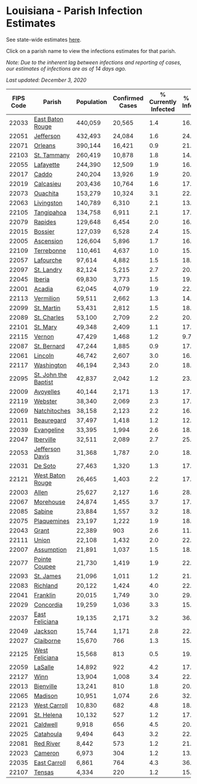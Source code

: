 # Louisiana - Parish Infection Estimates

See state-wide estimates [here](/infections/us-la).

Click on a parish name to view the infections estimates for that parish.

*Note: Due to the inherent lag between infections and reporting of cases, our estimates of infections are as of 14 days ago.*

*Last updated: December 3, 2020*

|   FIPS Code |                                       Parish |   Population |   Confirmed Cases |   % Currently Infected |   % Total Infected |
|-------------|----------------------------------------------|--------------|-------------------|------------------------|--------------------|
|       22033 |         [East Baton Rouge](east-baton-rouge) |      440,059 |            20,565 |                    1.4 |               16.6 |
|       22051 |                       [Jefferson](jefferson) |      432,493 |            24,084 |                    1.6 |               24.0 |
|       22071 |                           [Orleans](orleans) |      390,144 |            16,421 |                    0.9 |               21.7 |
|       22103 |                   [St. Tammany](st.-tammany) |      260,419 |            10,878 |                    1.8 |               14.6 |
|       22055 |                       [Lafayette](lafayette) |      244,390 |            12,509 |                    1.9 |               16.9 |
|       22017 |                               [Caddo](caddo) |      240,204 |            13,926 |                    1.9 |               20.0 |
|       22019 |                       [Calcasieu](calcasieu) |      203,436 |            10,764 |                    1.6 |               17.6 |
|       22073 |                         [Ouachita](ouachita) |      153,279 |            10,324 |                    3.1 |               22.0 |
|       22063 |                     [Livingston](livingston) |      140,789 |             6,310 |                    2.1 |               13.7 |
|       22105 |                     [Tangipahoa](tangipahoa) |      134,758 |             6,911 |                    2.1 |               17.2 |
|       22079 |                           [Rapides](rapides) |      129,648 |             6,454 |                    2.0 |               16.1 |
|       22015 |                           [Bossier](bossier) |      127,039 |             6,528 |                    2.4 |               15.5 |
|       22005 |                       [Ascension](ascension) |      126,604 |             5,896 |                    1.7 |               16.0 |
|       22109 |                     [Terrebonne](terrebonne) |      110,461 |             4,637 |                    1.0 |               15.2 |
|       22057 |                       [Lafourche](lafourche) |       97,614 |             4,882 |                    1.5 |               18.6 |
|       22097 |                     [St. Landry](st.-landry) |       82,124 |             5,215 |                    2.7 |               20.0 |
|       22045 |                             [Iberia](iberia) |       69,830 |             3,773 |                    1.5 |               19.0 |
|       22001 |                             [Acadia](acadia) |       62,045 |             4,079 |                    1.9 |               22.0 |
|       22113 |                       [Vermilion](vermilion) |       59,511 |             2,662 |                    1.3 |               14.3 |
|       22099 |                     [St. Martin](st.-martin) |       53,431 |             2,812 |                    1.5 |               18.4 |
|       22089 |                   [St. Charles](st.-charles) |       53,100 |             2,709 |                    2.2 |               20.3 |
|       22101 |                         [St. Mary](st.-mary) |       49,348 |             2,409 |                    1.1 |               17.5 |
|       22115 |                             [Vernon](vernon) |       47,429 |             1,468 |                    1.2 |                9.7 |
|       22087 |                   [St. Bernard](st.-bernard) |       47,244 |             1,885 |                    0.9 |               17.1 |
|       22061 |                           [Lincoln](lincoln) |       46,742 |             2,607 |                    3.0 |               16.2 |
|       22117 |                     [Washington](washington) |       46,194 |             2,343 |                    2.0 |               18.1 |
|       22095 | [St. John the Baptist](st.-john-the-baptist) |       42,837 |             2,042 |                    1.2 |               23.6 |
|       22009 |                       [Avoyelles](avoyelles) |       40,144 |             2,171 |                    1.3 |               17.1 |
|       22119 |                           [Webster](webster) |       38,340 |             2,069 |                    2.3 |               17.0 |
|       22069 |                 [Natchitoches](natchitoches) |       38,158 |             2,123 |                    2.2 |               16.8 |
|       22011 |                     [Beauregard](beauregard) |       37,497 |             1,418 |                    1.2 |               12.2 |
|       22039 |                     [Evangeline](evangeline) |       33,395 |             1,994 |                    2.6 |               18.7 |
|       22047 |                       [Iberville](iberville) |       32,511 |             2,089 |                    2.7 |               25.3 |
|       22053 |           [Jefferson Davis](jefferson-davis) |       31,368 |             1,787 |                    2.0 |               18.5 |
|       22031 |                           [De Soto](de-soto) |       27,463 |             1,320 |                    1.3 |               17.6 |
|       22121 |         [West Baton Rouge](west-baton-rouge) |       26,465 |             1,403 |                    2.2 |               17.6 |
|       22003 |                               [Allen](allen) |       25,627 |             2,127 |                    1.6 |               28.0 |
|       22067 |                       [Morehouse](morehouse) |       24,874 |             1,455 |                    3.7 |               17.4 |
|       22085 |                             [Sabine](sabine) |       23,884 |             1,557 |                    3.2 |               18.8 |
|       22075 |                   [Plaquemines](plaquemines) |       23,197 |             1,222 |                    1.9 |               18.5 |
|       22043 |                               [Grant](grant) |       22,389 |               903 |                    2.6 |               11.4 |
|       22111 |                               [Union](union) |       22,108 |             1,432 |                    2.0 |               22.5 |
|       22007 |                     [Assumption](assumption) |       21,891 |             1,037 |                    1.5 |               18.4 |
|       22077 |               [Pointe Coupee](pointe-coupee) |       21,730 |             1,419 |                    1.9 |               22.3 |
|       22093 |                       [St. James](st.-james) |       21,096 |             1,011 |                    1.2 |               21.0 |
|       22083 |                         [Richland](richland) |       20,122 |             1,424 |                    4.0 |               22.2 |
|       22041 |                         [Franklin](franklin) |       20,015 |             1,749 |                    3.0 |               29.9 |
|       22029 |                       [Concordia](concordia) |       19,259 |             1,036 |                    3.3 |               15.9 |
|       22037 |             [East Feliciana](east-feliciana) |       19,135 |             2,171 |                    3.2 |               36.3 |
|       22049 |                           [Jackson](jackson) |       15,744 |             1,171 |                    2.8 |               22.3 |
|       22027 |                       [Claiborne](claiborne) |       15,670 |               766 |                    1.3 |               15.8 |
|       22125 |             [West Feliciana](west-feliciana) |       15,568 |               813 |                    0.5 |               19.6 |
|       22059 |                           [LaSalle](lasalle) |       14,892 |               922 |                    4.2 |               17.9 |
|       22127 |                                 [Winn](winn) |       13,904 |             1,008 |                    3.4 |               22.6 |
|       22013 |                       [Bienville](bienville) |       13,241 |               810 |                    1.8 |               20.1 |
|       22065 |                           [Madison](madison) |       10,951 |             1,074 |                    2.6 |               32.0 |
|       22123 |                 [West Carroll](west-carroll) |       10,830 |               682 |                    4.8 |               18.4 |
|       22091 |                     [St. Helena](st.-helena) |       10,132 |               527 |                    1.2 |               17.3 |
|       22021 |                         [Caldwell](caldwell) |        9,918 |               656 |                    4.5 |               20.1 |
|       22025 |                       [Catahoula](catahoula) |        9,494 |               643 |                    3.2 |               22.3 |
|       22081 |                       [Red River](red-river) |        8,442 |               573 |                    1.2 |               21.5 |
|       22023 |                           [Cameron](cameron) |        6,973 |               304 |                    1.2 |               13.7 |
|       22035 |                 [East Carroll](east-carroll) |        6,861 |               764 |                    4.3 |               36.8 |
|       22107 |                             [Tensas](tensas) |        4,334 |               220 |                    1.2 |               15.6 |
